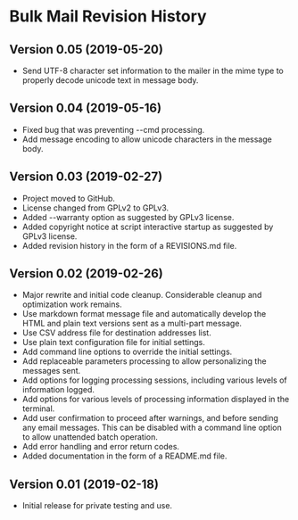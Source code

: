 # Bulk Mail Revision History

## Version 0.05 (2019-05-20)

- Send UTF-8 character set information to the mailer in the mime type to properly decode unicode text in message body.

## Version 0.04 (2019-05-16)

- Fixed bug that was preventing --cmd processing.
- Add message encoding to allow unicode characters in the message body.

## Version 0.03 (2019-02-27)

- Project moved to GitHub.
- License changed from GPLv2 to GPLv3.
- Added --warranty option as suggested by GPLv3 license.
- Added copyright notice at script interactive startup as suggested by GPLv3 license.
- Added revision history in the form of a REVISIONS.md file.

## Version 0.02 (2019-02-26)

- Major rewrite and initial code cleanup.  Considerable cleanup and optimization work remains.
- Use markdown format message file and automatically develop the HTML and plain text versions sent as a multi-part message.
- Use CSV address file for destination addresses list.
- Use plain text configuration file for initial settings.
- Add command line options to override the initial settings.
- Add replaceable parameters processing to allow personalizing the messages sent.
- Add options for logging processing sessions, including various levels of information logged.
- Add options for various levels of processing information displayed in the terminal.
- Add user confirmation to proceed after warnings, and before sending any email messages.  This can be disabled with a command line option to allow unattended batch operation.
- Add error handling and error return codes.
- Added documentation in the form of a README.md file.

## Version 0.01 (2019-02-18)

- Initial release for private testing and use.
